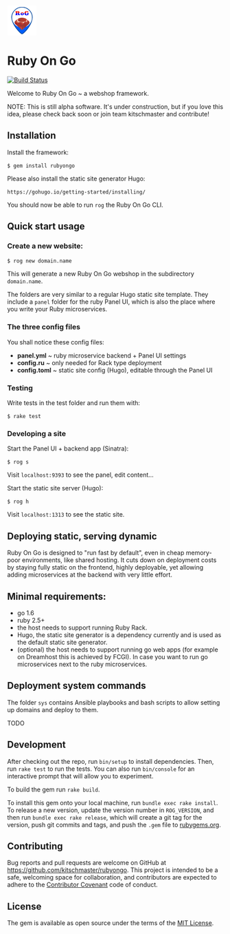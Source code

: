 <img src="static/img/rog_logo.png" width="69">

# Ruby On Go

[![Build Status](https://travis-ci.org/kitschmaster/rubyongo.svg?branch=master)](https://travis-ci.org/kitschmaster/rubyongo)

Welcome to Ruby On Go ~ a webshop framework.

NOTE: This is still alpha software. It's under construction, but if you love this idea, please check back soon or join team kitschmaster and contribute!

## Installation

Install the framework:

    $ gem install rubyongo

Please also install the static site generator Hugo:

    https://gohugo.io/getting-started/installing/

You should now be able to run `rog` the Ruby On Go CLI.

## Quick start usage

### Create a new website:

    $ rog new domain.name

This will generate a new Ruby On Go webshop in the subdirectory `domain.name`.

The folders are very similar to a regular Hugo static site template. They include a `panel` folder for the ruby Panel UI, which is also the place where you write your Ruby microservices.

### The three config files

You shall notice these config files:

+ __panel.yml__ ~ ruby microservice backend + Panel UI settings
+ __config.ru__ ~ only needed for Rack type deployment
+ __config.toml__ ~ static site config (Hugo), editable through the Panel UI

### Testing

Write tests in the test folder and run them with:

    $ rake test

### Developing a site

Start the Panel UI + backend app (Sinatra):

    $ rog s

Visit `localhost:9393` to see the panel, edit content...

Start the static site server (Hugo):

    $ rog h

Visit `localhost:1313` to see the static site.

## Deploying static, serving dynamic

Ruby On Go is designed to "run fast by default", even in cheap memory-poor environments, like shared hosting. It cuts down on deployment costs by staying fully static on the frontend, highly deployable, yet allowing adding microservices at the backend with very little effort.


## Minimal requirements:

+ go 1.6
+ ruby 2.5+
+ the host needs to support running Ruby Rack.
+ Hugo, the static site generator is a dependency currently and is used as the default static site generator.
+ (optional) the host needs to support running go web apps (for example on Dreamhost this is achieved by FCGI). In case you want to run go microservices next to the ruby microservices.

## Deployment system commands

The folder `sys` contains Ansible playbooks and bash scripts to allow setting up domains and deploy to them.

TODO

## Development

After checking out the repo, run `bin/setup` to install dependencies. Then, run `rake test` to run the tests. You can also run `bin/console` for an interactive prompt that will allow you to experiment.

To build the gem run `rake build`.

To install this gem onto your local machine, run `bundle exec rake install`. To release a new version, update the version number in `ROG_VERSION`, and then run `bundle exec rake release`, which will create a git tag for the version, push git commits and tags, and push the `.gem` file to [rubygems.org](https://rubygems.org).

## Contributing

Bug reports and pull requests are welcome on GitHub at https://github.com/kitschmaster/rubyongo. This project is intended to be a safe, welcoming space for collaboration, and contributors are expected to adhere to the [Contributor Covenant](http://contributor-covenant.org) code of conduct.

## License

The gem is available as open source under the terms of the [MIT License](https://opensource.org/licenses/MIT).
